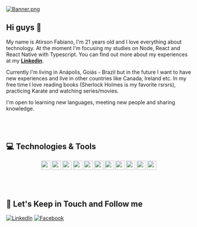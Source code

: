 [![Banner.png](https://media-exp3.licdn.com/dms/image/C4E16AQETdUrlU0K2Tg/profile-displaybackgroundimage-shrink_200_800/0/1571527027380?e=1629331200&v=beta&t=On0zyzvXaRSyYLSUVGpBvMe__ocbf2GhFVrYuec8LWE)](https://postimg.cc/ZW49hFcQ)

## Hi guys 👋

My name is Atirson Fabiano, I'm 21 years old and I love everything about technology. At the moment I'm focusing my studies on Node, React and React Native with Typescript. You can find out more about my experiences at my **[Linkedin](https://www.linkedin.com/in/atirson-fabiano/)**. 

Currently I'm living in Anápolis, Goiás - Brazil but in the future I want to have new experiences and live in other countries like Canada, Ireland etc. In my free time I love reading books (Sherlock Holmes is my favorite rsrsrs), practicing Karate and watching series/movies.

I'm open to learning new languages, meeting new people and sharing knowledge.
<br>
<br>
<br>
<br>
## 💻 Technologies & Tools

<p align="center">

<img src="https://img.shields.io/badge/javascript-%23F7DF1E.svg?&style=for-the-badge&logo=javascript&logoColor=black" height="25"/>
<img src="https://img.shields.io/badge/typescript%20-%23007ACC.svg?&style=for-the-badge&logo=typescript&logoColor=white" height="25"/>
<img src="https://img.shields.io/badge/node.js%20-%2343853D.svg?&style=for-the-badge&logo=node.js&logoColor=white" height="25"/>
<img src="https://img.shields.io/badge/vuejs%20-%2335495e.svg?&style=for-the-badge&logo=vue.js&logoColor=%234FC08D" height="25"/>
<img src="https://img.shields.io/badge/react%20-%2320232a.svg?&style=for-the-badge&logo=react&logoColor=%2361DAFB" height="25"/>
<img src="https://img.shields.io/badge/postgres-%23316192.svg?&style=for-the-badge&logo=postgresql&logoColor=white" height="25"/>
<img src="https://img.shields.io/badge/-npm-CB3837?style=flat-square&logo=npm" height="25"/>
<img src="https://img.shields.io/badge/-GitHub-181717?style=flat-square&logo=github" height="25"/>
<img src="https://img.shields.io/badge/MongoDB-%234ea94b.svg?&style=for-the-badge&logo=mongodb&logoColor=white" height="25"/>
<img src="https://img.shields.io/badge/php%20-%23777BB4.svg?&style=for-the-badge&logo=php&logoColor=white" height="25"/>
<img src="https://img.shields.io/badge/laravel%20-%23FF2D20.svg?&style=for-the-badge&logo=laravel&logoColor=white" height="25"/>

</p>

<br>
<br>

## 🎯 Let's Keep in Touch and Follow me 

[![LinkedIn](https://img.shields.io/badge/linkedin-%230077B5.svg?&style=for-the-badge&logo=linkedin&logoColor=white)](https://www.linkedin.com/in/atirson-fabiano/)
[![Facebook](https://img.shields.io/badge/facebook-%231877F2.svg?&style=for-the-badge&logo=facebook&logoColor=white)](https://www.facebook.com/fabiano.oliveira.2213/)

